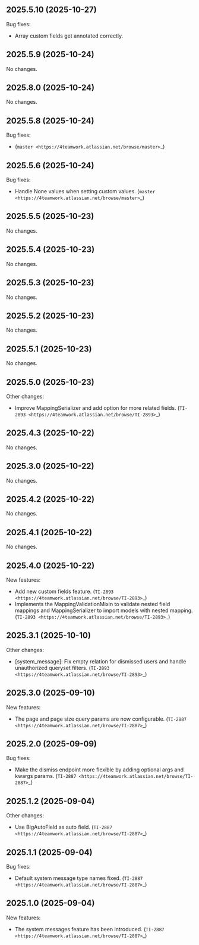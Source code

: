 
2025.5.10 (2025-10-27)
----------------------

Bug fixes:

- Array custom fields get annotated correctly.


2025.5.9 (2025-10-24)
---------------------

No changes.


2025.8.0 (2025-10-24)
---------------------

No changes.


2025.5.8 (2025-10-24)
---------------------

Bug fixes:

- (`master <https://4teamwork.atlassian.net/browse/master>`_)


2025.5.6 (2025-10-24)
---------------------

Bug fixes:

- Handle None values when setting custom values. (`master <https://4teamwork.atlassian.net/browse/master>`_)


2025.5.5 (2025-10-23)
---------------------

No changes.


2025.5.4 (2025-10-23)
---------------------

No changes.


2025.5.3 (2025-10-23)
---------------------

No changes.


2025.5.2 (2025-10-23)
---------------------

No changes.


2025.5.1 (2025-10-23)
---------------------

No changes.


2025.5.0 (2025-10-23)
---------------------

Other changes:

- Improve MappingSerializer and add option for more related fields. (`TI-2893 <https://4teamwork.atlassian.net/browse/TI-2893>`_)


2025.4.3 (2025-10-22)
---------------------

No changes.


2025.3.0 (2025-10-22)
---------------------

No changes.


2025.4.2 (2025-10-22)
---------------------

No changes.


2025.4.1 (2025-10-22)
---------------------

No changes.


2025.4.0 (2025-10-22)
---------------------

New features:

- Add new custom fields feature. (`TI-2893 <https://4teamwork.atlassian.net/browse/TI-2893>`_)
- Implements the MappingValidationMixin to validate nested field mappings and MappingSerializer to import models with nested mapping. (`TI-2893 <https://4teamwork.atlassian.net/browse/TI-2893>`_)


2025.3.1 (2025-10-10)
---------------------

Other changes:

- [system_message]: Fix empty relation for dismissed users and handle unauthorized queryset filters. (`TI-2893 <https://4teamwork.atlassian.net/browse/TI-2893>`_)


2025.3.0 (2025-09-10)
---------------------

New features:

- The page and page size query params are now configurable. (`TI-2887 <https://4teamwork.atlassian.net/browse/TI-2887>`_)


2025.2.0 (2025-09-09)
---------------------

Bug fixes:

- Make the dismiss endpoint more flexible by adding optional args and kwargs params. (`TI-2887 <https://4teamwork.atlassian.net/browse/TI-2887>`_)


2025.1.2 (2025-09-04)
---------------------

Other changes:

- Use BigAutoField as auto field. (`TI-2887 <https://4teamwork.atlassian.net/browse/TI-2887>`_)


2025.1.1 (2025-09-04)
---------------------

Bug fixes:

- Default system message type names fixed. (`TI-2887 <https://4teamwork.atlassian.net/browse/TI-2887>`_)


2025.1.0 (2025-09-04)
---------------------

New features:

- The system messages feature has been introduced. (`TI-2887 <https://4teamwork.atlassian.net/browse/TI-2887>`_)
